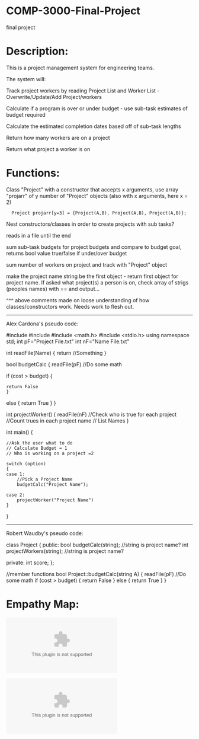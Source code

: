 # COMP-3000-Final-Project
final project

# Description: 
This is a project management system for engineering teams. 

The system will:

Track project workers by reading Project List and Worker List 
      - Overwrite/Update/Add Project/workers

Calculate if a program is over or under budget - use sub-task estimates of budget required

Calculate the estimated completion dates based off of sub-task lengths

Return how many workers are on a project

Return what project a worker is on


# Functions: 
Class "Project" with a constructor that accepts x arguments, use array "projarr" of y number of "Project" objects (also with x arguments, here x = 2)
      
      Project projarr[y=3] = {Project(A,B), Project(A,B), Project(A,B)};
      
Nest constructors/classes in order to create projects with sub tasks?

reads in a file until the end

sum sub-task budgets for project budgets and compare to budget goal, returns bool value true/false if under/over budget

sum number of workers on project and track with "Project" object

make the project name string be the first object - return first object for project name. If asked what project(s) a person is on, check array of strigs (peoples names) with == and output...

^^^ above comments made on loose understanding of how classes/constructors work. Needs work to flesh out. 

---------------------------------------------
Alex Cardona's pseudo code:

#include <iostream>
#include <cmath>
#include <math.h>
#include <stdio.h>
using namespace std;
int pF="Project File.txt"
int nF="Name File.txt"

int readFile(Name)
{
	return //Something
}

bool budgetCalc
{
readFile(pF)
//Do some math

if (cost > budget)
	{

	return False
	}
else
{
	return True
} 
}

int projectWorker()
{
	readFile(nF)
	//Check who is true for each project 
	//Count trues in each project name
	// List Names
}

int main()
{

	//Ask the user what to do
	// Calculate Budget = 1
	// Who is working on a project =2

	switch (option)
	{
	case 1:
		//Pick a Project Name
		budgetCalc("Project Name");

	case 2:
		projectWorker("Project Name")
	}
}

-------------------
Robert Waudby's pseudo code:

class Project
{
public:
bool budgetCalc(string); //string is project name?
int projectWorkers(string); //string is project name?

private:
int score;
}; 

//member functions
bool Project::budgetCalc(string A)
{
readFile(pF)
	//Do some math
if (cost > budget)
{
return False
}
else
{
return True
}
}

      
      
# Empathy Map:
![Empathy Map Link](https://github.com/rhw0016/COMP-3000-Final-Project/blob/master/Empathy%20Map.docx)

![Empathy Map Download](https://github.com/rhw0016/COMP-3000-Final-Project/raw/master/Empathy%20Map.docx)
